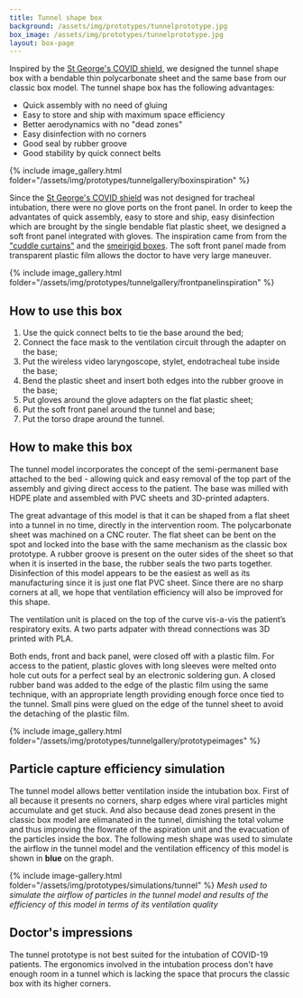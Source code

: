 ```yaml
---
title: Tunnel shape box
background: /assets/img/prototypes/tunnelprototype.jpg
box_image: /assets/img/prototypes/tunnelprototype.jpg
layout: box-page
---
```


Inspired by the [St George's COVID shield](https://paretoux.github.io/boxes/2020-05-11-covidshield.html), we designed the tunnel shape box with a bendable thin polycarbonate sheet and the same base from our classic box model. The tunnel shape box has the following advantages:

* Quick assembly with no need of gluing
* Easy to store and ship with maximum space efficiency
* Better aerodynamics with no "dead zones"
* Easy disinfection with no corners
* Good seal by rubber groove
* Good stability by quick connect belts

{% include image_gallery.html folder="/assets/img/prototypes/tunnelgallery/boxinspiration" %}

Since the [St George's COVID shield](https://paretoux.github.io/boxes/2020-05-11-covidshield.html) was not designed for tracheal intubation, there were no glove ports on the front panel. In order to keep the advantates of quick assembly, easy to store and ship, easy disinfection which are brought by the single bendable flat plastic sheet, we designed a soft front panel integrated with gloves. The inspiration came from from the ["cuddle curtains"](https://www.cnbc.com/2020/07/02/cuddle-curtains-are-going-global-amid-the-coronavirus-pandemic.html) and the [smeirigid boxes](https://paretoux.github.io/boxes/2020-05-08-Covidbox.html). The soft front panel made from transparent plastic film allows the doctor to have very large maneuver.

{% include image_gallery.html folder="/assets/img/prototypes/tunnelgallery/frontpanelinspiration" %}

## How to use this box

1. Use the quick connect belts to tie the base around the bed;
2. Connect the face mask to the ventilation circuit through the adapter on the base;
3. Put the wireless video laryngoscope, stylet, endotracheal tube inside the base;
4. Bend the plastic sheet and insert both edges into the rubber groove in the base;
5. Put gloves around the glove adapters on the flat plastic sheet;
6. Put the soft front panel around the tunnel and base;
7. Put the torso drape around the tunnel.

## How to make this box

The tunnel model incorporates the concept of the semi-permanent base attached to the bed - allowing quick and easy removal of the top part of the assembly and giving direct access to the patient. The base was milled with HDPE plate and assembled with PVC sheets and 3D-printed adapters.

The great advantage of this model is that it can be shaped from a flat sheet into a tunnel in no time, directly in the intervention room. The polycarbonate sheet was machined on a CNC router. The flat sheet can be bent on the spot and locked into the base with the same mechanism as the classic box prototype. A rubber groove is present on the outer sides of the sheet so that when it is inserted in the base, the rubber seals the two parts together. Disinfection of this model appears to be the easiest as well as its manufacturing since it is just one flat PVC sheet. Since there are no sharp corners at all, we hope that ventilation efficiency will also be improved for this shape. 

The ventilation unit is placed on the top of the curve vis-a-vis the patient’s respiratory exits. A two parts adpater with thread connections was 3D printed with PLA. 

Both ends, front and back panel, were closed off with a plastic film. For access to the patient, plastic gloves with long sleeves were melted onto hole cut outs for a perfect seal by an electronic soldering gun. A closed rubber band was added to the edge of the plastic film using the same technique, with an appropriate length providing enough force once tied to the tunnel. Small pins were glued on the edge of the tunnel sheet to avoid the detaching of the plastic film.

{% include image_gallery.html folder="/assets/img/prototypes/tunnelgallery/prototypeimages" %}

## Particle capture efficiency simulation

The tunnel model allows better ventilation inside the intubation box. First of all because it presents no corners, sharp edges where viral particles might accumulate and get stuck. And also because dead zones present in the classic box model are elimanated in the tunnel, dimishing the total volume and thus improving the flowrate of the aspiration unit and the evacuation of the particles inside the box. The following mesh shape was used to simulate the airflow in the tunnel model and the ventilation efficency of this model is shown in **blue** on the graph.

{% include image-gallery.html folder="/assets/img/prototypes/simulations/tunnel" %}
_Mesh used to simulate the airflow of particles in the tunnel model and results of the efficiency of this model in terms of its ventilation quality_

## Doctor's impressions

The tunnel prototype is not best suited for the intubation of COVID-19 patients. The ergonomics involved in the intubation process don't have enough room in a tunnel which is lacking the space that procurs the classic box with its higher corners. 